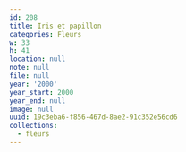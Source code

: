```yaml
---
id: 208
title: Iris et papillon
categories: Fleurs
w: 33
h: 41
location: null
note: null
file: null
year: '2000'
year_start: 2000
year_end: null
image: null
uuid: 19c3eba6-f856-467d-8ae2-91c352e56cd6
collections:
  - fleurs
---
```


